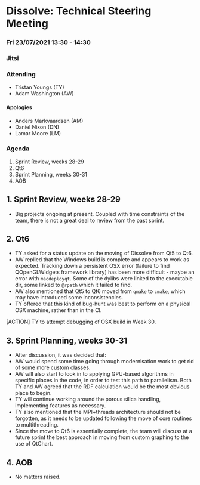 # Dissolve: Technical Steering Meeting
### Fri 23/07/2021 13:30 - 14:30
### Jitsi

### Attending

- Tristan Youngs (TY)
- Adam Washington (AW)

#### Apologies

- Anders Markvaardsen (AM)
- Daniel Nixon (DN)
- Lamar Moore (LM)

### Agenda

1. Sprint Review, weeks 28-29
2. Qt6
3. Sprint Planning, weeks 30-31
4. AOB

## 1. Sprint Review, weeks 28-29
- Big projects ongoing at present. Coupled with time constraints of the team, there is not a great deal to review from the past sprint.

## 2. Qt6

- TY asked for a status update on the moving of Dissolve from Qt5 to Qt6.
- AW replied that the Windows build is complete and appears to work as expected. Tracking down a persistent OSX error (failure to find QOpenGLWidgets framework library) has been more difficult - maybe an error with `macdeployqt`. Some of the dylibs were linked to the executable dir, some linked to `@rpath` which it failed to find.
- AW also mentioned that Qt5 to Qt6 moved from `qmake` to `cmake`, which may have introduced some inconsistencies.
- TY offered that this kind of bug-hunt was best to perform on a physical OSX machine, rather than in the CI.

[ACTION] TY to attempt debugging of OSX build in Week 30.

## 3. Sprint Planning, weeks 30-31

- After discussion, it was decided that:
- AW would spend some time going through modernisation work to get rid of some more custom classes.
- AW will also start to look in to applying GPU-based algorithms in specific places in the code, in order to test this path to parallelism. Both TY and AW agreed that the RDF calculation would be the most obvious place to begin.
- TY will continue working around the porous silica handling, implementing features as necessary.
- TY also mentioned that the MPI+threads architecture should not be forgotten, as it needs to be updated following the move of core routines to multithreading.
- Since the move to Qt6 is essentially complete, the team will discuss at a future sprint the best approach in moving from custom graphing to the use of QtChart.

## 4. AOB

- No matters raised.
